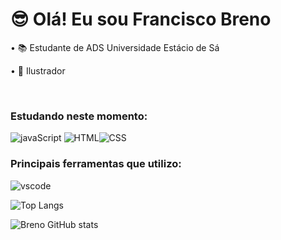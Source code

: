 <h1 align="left"> 😎 Olá! Eu sou Francisco Breno </h1>
<p>• 📚 Estudante de ADS Universidade Estácio de Sá</p>
<p>• 🎨 Ilustrador</p>

<br>

### Estudando neste momento:

![javaScript](https://camo.githubusercontent.com/9d07c04bdd98c662d5df9d4e1cc1de8446ffeaebca330feb161f1fb8e1188204/68747470733a2f2f696d672e736869656c64732e696f2f62616467652f4a6176615363726970742d4637444631453f7374796c653d666f722d7468652d6261646765266c6f676f3d6a617661736372697074266c6f676f436f6c6f723d626c61636b)
![HTML](https://camo.githubusercontent.com/d63d473e728e20a286d22bb2226a7bf45a2b9ac6c72c59c0e61e9730bfe4168c/68747470733a2f2f696d672e736869656c64732e696f2f62616467652f48544d4c352d4533344632363f7374796c653d666f722d7468652d6261646765266c6f676f3d68746d6c35266c6f676f436f6c6f723d7768697465)![CSS](https://camo.githubusercontent.com/3a0f693cfa032ea4404e8e02d485599bd0d192282b921026e89d271aaa3d7565/68747470733a2f2f696d672e736869656c64732e696f2f62616467652f435353332d3135373242363f7374796c653d666f722d7468652d6261646765266c6f676f3d63737333266c6f676f436f6c6f723d7768697465)

### Principais ferramentas que utilizo:

![vscode](https://camo.githubusercontent.com/cb7e7d7f5928de54079688f71a4b3904fc52d7bced80a788b8ed1463e903e87d/68747470733a2f2f696d672e736869656c64732e696f2f62616467652f7673636f64652d3432383546343f7374796c653d666f722d7468652d6261646765266c6f676f3d7673636f6465266c6f676f436f6c6f723d7768697465)

![Top Langs](https://github-readme-stats.vercel.app/api/top-langs/?username=BrenoLira01&langs_count=8)

![Breno GitHub stats](https://github-readme-stats.vercel.app/api?username=BrenoLira01&show_icons=true&theme=dark)
